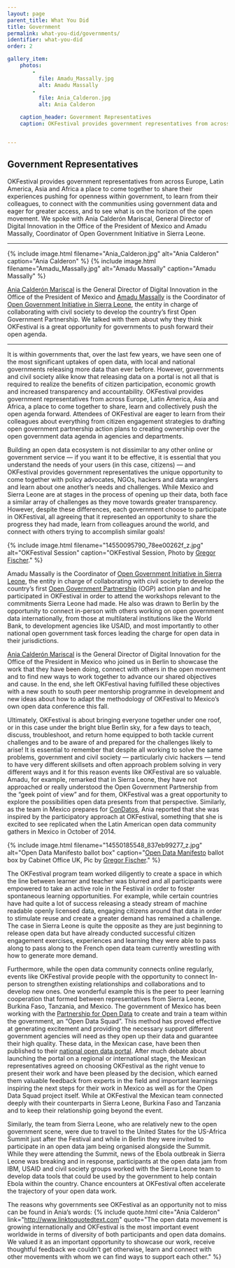 ```yaml
---
layout: page
parent_title: What You Did
title: Government
permalink: what-you-did/governments/
identifier: what-you-did
order: 2

gallery_item:
    photos:
        -
          file: Amadu_Massally.jpg
          alt: Amadu Massally
        -
          file: Ania_Calderon.jpg
          alt: Ania Calderon

    caption_header: Government Representatives
    caption: OKFestival provides government representatives from across Europe, Latin America, Asia and Africa a place to come together to share their experiences in advocating for increased openness within government, to learn and gather inspiration from their colleagues, to meet and connect with the communities actually using government data, eager for greater access, and finally to see what is on the horizon of the open movement. We spoke with Ania Calderón Mariscal and Amadu Massally to learn more.


---
```


## Government Representatives

<span class="summary">OKFestival provides government representatives from across Europe, Latin America, Asia and Africa a place to come together to share their experiences pushing for openness within government, to learn from their colleagues, to connect with the communities using government data and eager for greater access, and to see what is on the horizon of the open movement. We spoke with Ania Calderón Mariscal, General Director of Digital Innovation in the Office of the President of Mexico and Amadu Massally, Coordinator of Open Government Initiative in Sierra Leone.
</span>

---

<div class="pull">
{% include image.html filename="Ania_Calderon.jpg" alt="Ania Calderon" caption="Ania Calderon" %}
{% include image.html filename="Amadu_Massally.jpg" alt="Amadu Massally" caption="Amadu Massally" %}
</div>

[Ania Calderón Mariscal](https://twitter.com/aniacalderon) is the General Director of Digital Innovation in the Office of the President of Mexico and [Amadu Massally](https://twitter.com/SaloneAmadu) is the Coordinator of [Open Government Initiative in Sierra Leone](http://ogi.gov.sl/), the entity in charge of collaborating with civil society to develop the country’s first Open Government Partnership. We talked with them about why they think OKFestival is a great opportunity for governments to push forward their open agenda.

---

It is within governments that, over the last few years, we have seen one of the most significant uptakes of open data, with local and national governments releasing more data than ever before. However, governments and civil society alike know that releasing data on a portal is not all that is required to realize the benefits of citizen participation, economic growth and increased transparency and accountability. OKFestival provides government representatives from across Europe, Latin America, Asia and Africa, a place to come together to share, learn and collectively push the open agenda forward. Attendees of OKFestival are eager to learn from their colleagues about everything from citizen engagement strategies to drafting open government partnership action plans to creating ownership over the open government data agenda in agencies and departments.

Building an open data ecosystem is not dissimilar to any other online or government service — if you want it to be effective, it is essential that you understand the needs of your users (in this case, citizens) — and OKFestival provides government representatives the unique opportunity to come together with policy advocates, NGOs, hackers and data wranglers and learn about one another’s needs and challenges. While Mexico and Sierra Leone are at stages in the process of opening up their data, both face a similar array of challenges as they move towards greater transparency. However, despite these differences, each government choose to participate in OKFestival, all agreeing that it represented an opportunity to share the progress they had made, learn from colleagues around the world, and connect with others trying to accomplish similar goals!

<div class="pull">
{% include image.html filename="14550095790_78ee00262f_z.jpg" alt="OKFestival Session" caption="OKFestival Session, Photo by <a href='https://www.flickr.com/photos/okfn/14550095790/'>Gregor Fischer</a>." %}
</div>

Amadu Massally is the Coordinator of [Open Government Initiative in Sierra Leone](http://ogi.gov.sl/), the entity in charge of collaborating with civil society to develop the country’s first [Open Government Partnership](http://www.opengovpartnership.org/) (OGP) action plan and he participated in OKFestival in order to attend the workshops relevant to the commitments Sierra Leone had made. He also was drawn to Berlin by the opportunity to connect in-person with others working on open government data internationally, from those at multilateral institutions like the World Bank, to development agencies like USAID, and most importantly to other national open government task forces leading the charge for open data in their jurisdictions.

[Ania Calderón Mariscal](https://twitter.com/aniacalderon) is the General Director of Digital Innovation for the Office of the President in Mexico who joined us in Berlin to showcase the work that they have been doing, connect with others in the open movement and to find new ways to work together to advance our shared objectives and cause. In the end, she left OKFestival having fulfilled these objectives with a new south to south peer mentorship programme in development and new ideas about how to adapt the methodology of OKFestival to Mexico’s own open data conference this fall.

Ultimately, OKFestival is about bringing everyone together under one roof, or in this case under the bright blue Berlin sky, for a few days to teach, discuss, troubleshoot, and return home equipped to both tackle current challenges and to be aware of and prepared for the challenges likely to arise! It is essential to remember that despite all working to solve the same problems, government and civil society — particularly civic hackers — tend to have very different skillsets and often approach problem solving in very different ways and it for this reason events like OKFestival are so valuable. Amadu, for example, remarked that in Sierra Leone, they have not approached or really understood the Open Government Partnership from the “geek point of view” and for them, OKFestival was a great opportunity to explore the possibilities open data presents from that perspective. Similarly, as the team in Mexico prepares for [ConDatos](http://condatos.org/), Ania reported that she was inspired by the participatory approach at OKFestival, something that she is excited to see replicated when the Latin American open data community gathers in Mexico in October of 2014.

<div class="pull">
{% include image.html filename="14550185548_837eb99277_z.jpg" alt="Open Data Manifesto ballot box" caption="<a href='http://okfestival2014.sched.org/event/528cb9cd9427116553a0099c44a366ea#.VFoojPSsUWx'>Open Data Manifesto</a> ballot box by Cabinet Office UK, Pic by <a href='https://www.flickr.com/photos/okfn/14736486182/in/pool-okfestival2014/'>Gregor Fischer</a>." %}
</div>

The OKFestival program team worked diligently to create a space in which the line between learner and teacher was blurred and all participants were empowered to take an active role in the Festival in order to foster spontaneous learning opportunities. For example, while certain countries have had quite a lot of success releasing a steady stream of machine readable openly licensed data, engaging citizens around that data in order to stimulate reuse and create a greater demand has remained a challenge. The case in Sierra Leone is quite the opposite as they are just beginning to release open data but have already conducted successful citizen engagement exercises, experiences and learning they were able to pass along to pass along to the French open data team currently wrestling with how to generate more demand.

Furthermore, while the open data community connects online regularly, events like OKFestival provide people with the opportunity to connect In-person to strengthen existing relationships and collaborations and to develop new ones. One wonderful example this is the peer to peer learning cooperation that formed between representatives from Sierra Leone, Burkina Faso, Tanzania, and Mexico. The government of Mexico has been working with the [Partnership for Open Data](https://twitter.com/pforOD) to create and train a team within the government, an “Open Data Squad”. This method has proved effective at generating excitement and providing the necessary support different government agencies will need as they open up their data and guarantee their high quality. These data, in the Mexican case, have been then published to their [national open data portal](http://datos.gob.mx/). After much debate about launching the portal on a regional or international stage, the Mexican representatives agreed on choosing OKFestival as the right venue to present their work and have been pleased by the decision, which earned them valuable feedback from experts in the field and important learnings inspiring the next steps for their work in Mexico as well as for the Open Data Squad project itself. While at OKFestival the Mexican team connected deeply with their counterparts in Sierra Leone, Burkina Faso and Tanzania and to keep their relationship going beyond the event.

Similarly, the team from Sierra Leone, who are relatively new to the open government scene, were due to travel to the United States for the US-Africa Summit just after the Festival and while in Berlin they were invited to participate in an open data jam being organised alongside the Summit. While they were attending the Summit, news of the Ebola outbreak in Sierra Leone was breaking and in response, participants at the open data jam from IBM, USAID and civil society groups worked with the Sierra Leone team to develop data tools that could be used by the government to help contain Ebola within the country. Chance encounters at OKFestival often accelerate the trajectory of your open data work.

The reasons why governments see OKFestival as an opportunity not to miss can be found in Ania’s words:
{% include quote.html cite="Ania Calderon" link="http://www.linktoquotedtext.com" quote="The open data movement is growing internationally and OKFestival is the most important event worldwide in terms of diversity of both participants and open data domains. We valued it as an important opportunity to showcase our work, receive thoughtful feedback we couldn’t get otherwise, learn and connect with other movements with whom we can find ways to support each other." %}


